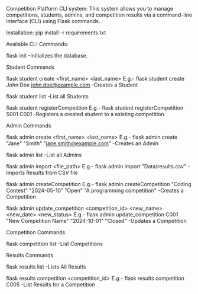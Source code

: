 Competition Platform CLI system:
This system allows you to manage competitions, students, admins, and competition results via a command-line interface (CLI) using Flask commands.

Installation:
pip install -r requirements.txt

Available CLI Commands:

flask init 
-Initializes the database.

Student Commands

flask student create <first_name> <last_name> <email>
E.g.- flask student create John Doe john.doe@example.com
-Creates a Student

flask student list
-List all Students

flask student registerCompetition <StudentID> <CompetitionID>
E.g.- flask student registerCompetition S001 C001 
-Registers a created student to a existing competition

Admin Commands

flask admin create <first_name> <last_name> <email>
E.g.- flask admin create "Jane" "Smith" "jane.smith@example.com"
-Creates an Admin

flask admin list
-List all Admins

flask admin import <file_path>
E.g.- flask admin import "Data/results.csv"
-Imports Results from CSV file

flask admin createCompetition <name> <date> <status> <description>
E.g.- flask admin createCompetition "Coding Contest" "2024-05-10" "Open" "A programming competition"
-Creates a Competition

flask admin update_competition <competition_id> <new_name> <new_date> <new_status>
E.g.- flask admin update_competition C001 "New Competition Name" "2024-10-01" "Closed"
-Updates a Competition


Competition Commands

flask competition list
-List Competitions


Results Commands

flask results list
-Lists All Results

flask results competition <competition_id>
E.g.- flask results competition C005
-List Results for a Competition




